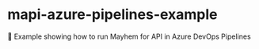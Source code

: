 # mapi-azure-pipelines-example
🤖 Example showing how to run Mayhem for API in Azure DevOps Pipelines
